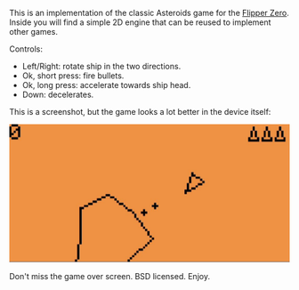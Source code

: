 This is an implementation of the classic Asteroids game for the [Flipper Zero](https://flipperzero.one/). Inside you will find a simple 2D engine that can be reused to implement other games.

Controls:
* Left/Right: rotate ship in the two directions.
* Ok, short press: fire bullets.
* Ok, long press: accelerate towards ship head.
* Down: decelerates.

This is a screenshot, but the game looks a lot better in the device itself:

![Asteroids for Flipper Zero screenshot](/images/Asteroids.jpg)

Don't miss the game over screen. BSD licensed. Enjoy.
